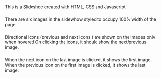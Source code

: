 ###
This is a Slideshoe created with HTML, CSS and Javascript
###
There are six images in the slidewhow styled to occupy 100% width of the page
###
Directional icons (previous and next Icons ) are shown on the images only when hovered
On clicking the icons, it should show the next/previous image. 
###
When the next icon on the last image is clicked, it shows the first image.
When the previous icon on the first image is clicked, it shows the last image.
 
